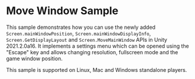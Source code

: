 # Move Window Sample

This sample demonstrates how you can use the newly added `Screen.mainWindowPosition`, `Screen.mainWindowDisplayInfo`, `Screen.GetDisplayLayout` and `Screen.MoveMainWindow` APIs in Unity 2021.2.0a16. It implements a settings menu which can be opened using the "Escape" key and allows changing resolution, fullscreen mode and the game window position.

This sample is supported on Linux, Mac and Windows standalone players.